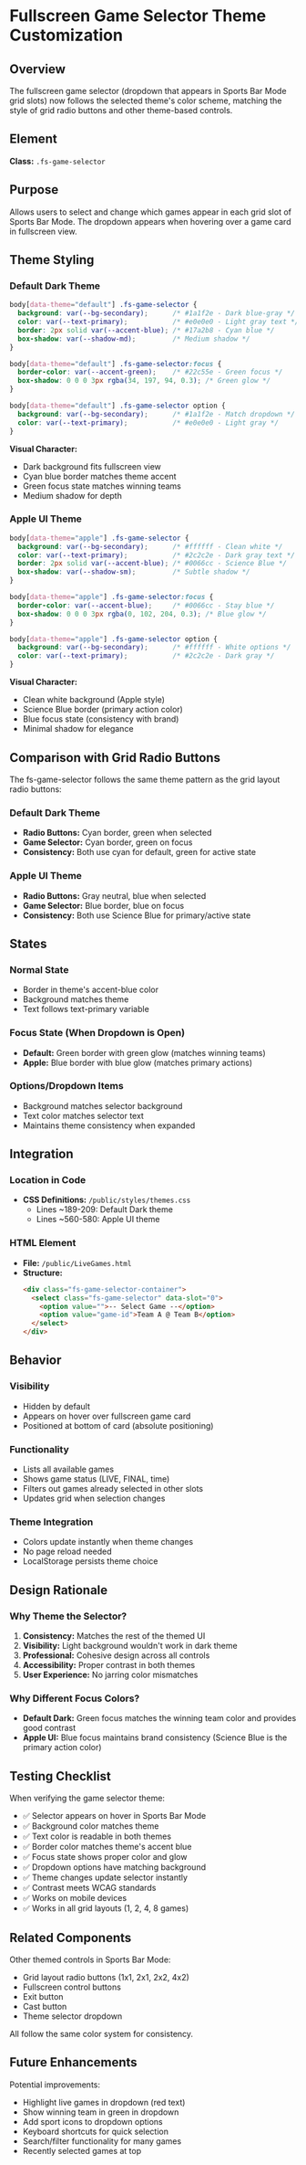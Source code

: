 # Fullscreen Game Selector Theme Customization

## Overview
The fullscreen game selector (dropdown that appears in Sports Bar Mode grid slots) now follows the selected theme's color scheme, matching the style of grid radio buttons and other theme-based controls.

## Element
**Class:** `.fs-game-selector`

## Purpose
Allows users to select and change which games appear in each grid slot of Sports Bar Mode. The dropdown appears when hovering over a game card in fullscreen view.

## Theme Styling

### Default Dark Theme
```css
body[data-theme="default"] .fs-game-selector {
  background: var(--bg-secondary);      /* #1a1f2e - Dark blue-gray */
  color: var(--text-primary);           /* #e0e0e0 - Light gray text */
  border: 2px solid var(--accent-blue); /* #17a2b8 - Cyan blue */
  box-shadow: var(--shadow-md);         /* Medium shadow */
}

body[data-theme="default"] .fs-game-selector:focus {
  border-color: var(--accent-green);    /* #22c55e - Green focus */
  box-shadow: 0 0 0 3px rgba(34, 197, 94, 0.3); /* Green glow */
}

body[data-theme="default"] .fs-game-selector option {
  background: var(--bg-secondary);      /* #1a1f2e - Match dropdown */
  color: var(--text-primary);           /* #e0e0e0 - Light gray */
}
```

**Visual Character:**
- Dark background fits fullscreen view
- Cyan blue border matches theme accent
- Green focus state matches winning teams
- Medium shadow for depth

### Apple UI Theme
```css
body[data-theme="apple"] .fs-game-selector {
  background: var(--bg-secondary);      /* #ffffff - Clean white */
  color: var(--text-primary);           /* #2c2c2e - Dark gray text */
  border: 2px solid var(--accent-blue); /* #0066cc - Science Blue */
  box-shadow: var(--shadow-sm);         /* Subtle shadow */
}

body[data-theme="apple"] .fs-game-selector:focus {
  border-color: var(--accent-blue);     /* #0066cc - Stay blue */
  box-shadow: 0 0 0 3px rgba(0, 102, 204, 0.3); /* Blue glow */
}

body[data-theme="apple"] .fs-game-selector option {
  background: var(--bg-secondary);      /* #ffffff - White options */
  color: var(--text-primary);           /* #2c2c2e - Dark gray */
}
```

**Visual Character:**
- Clean white background (Apple style)
- Science Blue border (primary action color)
- Blue focus state (consistency with brand)
- Minimal shadow for elegance

## Comparison with Grid Radio Buttons

The fs-game-selector follows the same theme pattern as the grid layout radio buttons:

### Default Dark Theme
- **Radio Buttons:** Cyan border, green when selected
- **Game Selector:** Cyan border, green on focus
- **Consistency:** Both use cyan for default, green for active state

### Apple UI Theme
- **Radio Buttons:** Gray neutral, blue when selected
- **Game Selector:** Blue border, blue on focus
- **Consistency:** Both use Science Blue for primary/active state

## States

### Normal State
- Border in theme's accent-blue color
- Background matches theme
- Text follows text-primary variable

### Focus State (When Dropdown is Open)
- **Default:** Green border with green glow (matches winning teams)
- **Apple:** Blue border with blue glow (matches primary actions)

### Options/Dropdown Items
- Background matches selector background
- Text color matches selector text
- Maintains theme consistency when expanded

## Integration

### Location in Code
- **CSS Definitions:** `/public/styles/themes.css`
  - Lines ~189-209: Default Dark theme
  - Lines ~560-580: Apple UI theme

### HTML Element
- **File:** `/public/LiveGames.html`
- **Structure:**
  ```html
  <div class="fs-game-selector-container">
    <select class="fs-game-selector" data-slot="0">
      <option value="">-- Select Game --</option>
      <option value="game-id">Team A @ Team B</option>
    </select>
  </div>
  ```

## Behavior

### Visibility
- Hidden by default
- Appears on hover over fullscreen game card
- Positioned at bottom of card (absolute positioning)

### Functionality
- Lists all available games
- Shows game status (LIVE, FINAL, time)
- Filters out games already selected in other slots
- Updates grid when selection changes

### Theme Integration
- Colors update instantly when theme changes
- No page reload needed
- LocalStorage persists theme choice

## Design Rationale

### Why Theme the Selector?

1. **Consistency:** Matches the rest of the themed UI
2. **Visibility:** Light background wouldn't work in dark theme
3. **Professional:** Cohesive design across all controls
4. **Accessibility:** Proper contrast in both themes
5. **User Experience:** No jarring color mismatches

### Why Different Focus Colors?

- **Default Dark:** Green focus matches the winning team color and provides good contrast
- **Apple UI:** Blue focus maintains brand consistency (Science Blue is the primary action color)

## Testing Checklist

When verifying the game selector theme:
- ✅ Selector appears on hover in Sports Bar Mode
- ✅ Background color matches theme
- ✅ Text color is readable in both themes
- ✅ Border color matches theme's accent blue
- ✅ Focus state shows proper color and glow
- ✅ Dropdown options have matching background
- ✅ Theme changes update selector instantly
- ✅ Contrast meets WCAG standards
- ✅ Works on mobile devices
- ✅ Works in all grid layouts (1, 2, 4, 8 games)

## Related Components

Other themed controls in Sports Bar Mode:
- Grid layout radio buttons (1x1, 2x1, 2x2, 4x2)
- Fullscreen control buttons
- Exit button
- Cast button
- Theme selector dropdown

All follow the same color system for consistency.

## Future Enhancements

Potential improvements:
- Highlight live games in dropdown (red text)
- Show winning team in green in dropdown
- Add sport icons to dropdown options
- Keyboard shortcuts for quick selection
- Search/filter functionality for many games
- Recently selected games at top
